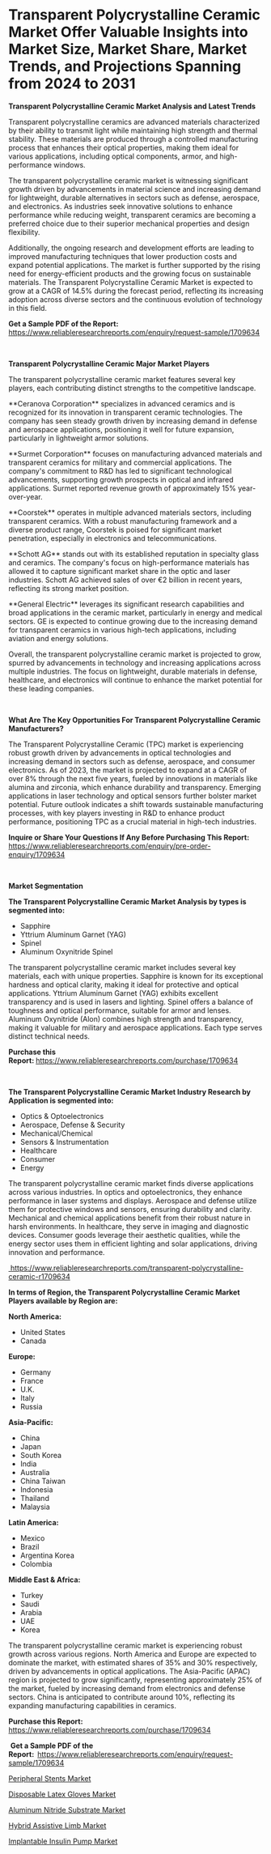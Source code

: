 <p><h1>Transparent Polycrystalline Ceramic Market Offer Valuable Insights into Market Size, Market Share, Market Trends, and Projections Spanning from 2024 to 2031</h1></p><p><strong>Transparent Polycrystalline Ceramic Market Analysis and Latest Trends</strong></p>
<p><p>Transparent polycrystalline ceramics are advanced materials characterized by their ability to transmit light while maintaining high strength and thermal stability. These materials are produced through a controlled manufacturing process that enhances their optical properties, making them ideal for various applications, including optical components, armor, and high-performance windows.</p><p>The transparent polycrystalline ceramic market is witnessing significant growth driven by advancements in material science and increasing demand for lightweight, durable alternatives in sectors such as defense, aerospace, and electronics. As industries seek innovative solutions to enhance performance while reducing weight, transparent ceramics are becoming a preferred choice due to their superior mechanical properties and design flexibility.</p><p>Additionally, the ongoing research and development efforts are leading to improved manufacturing techniques that lower production costs and expand potential applications. The market is further supported by the rising need for energy-efficient products and the growing focus on sustainable materials. The Transparent Polycrystalline Ceramic Market is expected to grow at a CAGR of 14.5% during the forecast period, reflecting its increasing adoption across diverse sectors and the continuous evolution of technology in this field.</p></p>
<p><strong>Get a Sample PDF of the Report:&nbsp;</strong> <a href="https://www.reliableresearchreports.com/enquiry/request-sample/1709634?utm_campaign=1677&utm_medium=2&utm_source=Github&utm_content=ia&utm_term=21102024&utm_id=transparent-polycrystalline-ceramic">https://www.reliableresearchreports.com/enquiry/request-sample/1709634</a></p>
<p>&nbsp;</p>
<p><strong>Transparent Polycrystalline Ceramic Major Market Players</strong></p>
<p><p>The transparent polycrystalline ceramic market features several key players, each contributing distinct strengths to the competitive landscape. </p><p>**Ceranova Corporation** specializes in advanced ceramics and is recognized for its innovation in transparent ceramic technologies. The company has seen steady growth driven by increasing demand in defense and aerospace applications, positioning it well for future expansion, particularly in lightweight armor solutions.</p><p>**Surmet Corporation** focuses on manufacturing advanced materials and transparent ceramics for military and commercial applications. The company's commitment to R&D has led to significant technological advancements, supporting growth prospects in optical and infrared applications. Surmet reported revenue growth of approximately 15% year-over-year.</p><p>**Coorstek** operates in multiple advanced materials sectors, including transparent ceramics. With a robust manufacturing framework and a diverse product range, Coorstek is poised for significant market penetration, especially in electronics and telecommunications.</p><p>**Schott AG** stands out with its established reputation in specialty glass and ceramics. The company's focus on high-performance materials has allowed it to capture significant market share in the optic and laser industries. Schott AG achieved sales of over €2 billion in recent years, reflecting its strong market position.</p><p>**General Electric** leverages its significant research capabilities and broad applications in the ceramic market, particularly in energy and medical sectors. GE is expected to continue growing due to the increasing demand for transparent ceramics in various high-tech applications, including aviation and energy solutions.</p><p>Overall, the transparent polycrystalline ceramic market is projected to grow, spurred by advancements in technology and increasing applications across multiple industries. The focus on lightweight, durable materials in defense, healthcare, and electronics will continue to enhance the market potential for these leading companies.</p></p>
<p>&nbsp;</p>
<p><strong>What Are The Key Opportunities For Transparent Polycrystalline Ceramic Manufacturers?</strong></p>
<p><p>The Transparent Polycrystalline Ceramic (TPC) market is experiencing robust growth driven by advancements in optical technologies and increasing demand in sectors such as defense, aerospace, and consumer electronics. As of 2023, the market is projected to expand at a CAGR of over 8% through the next five years, fueled by innovations in materials like alumina and zirconia, which enhance durability and transparency. Emerging applications in laser technology and optical sensors further bolster market potential. Future outlook indicates a shift towards sustainable manufacturing processes, with key players investing in R&D to enhance product performance, positioning TPC as a crucial material in high-tech industries.</p></p>
<p><strong>Inquire or Share Your Questions If Any Before Purchasing This Report:</strong> <a href="https://www.reliableresearchreports.com/enquiry/pre-order-enquiry/1709634?utm_campaign=1677&utm_medium=2&utm_source=Github&utm_content=ia&utm_term=21102024&utm_id=transparent-polycrystalline-ceramic">https://www.reliableresearchreports.com/enquiry/pre-order-enquiry/1709634</a></p>
<p>&nbsp;</p>
<p><strong>Market Segmentation</strong></p>
<p><strong>The Transparent Polycrystalline Ceramic Market Analysis by types is segmented into:</strong></p>
<p><ul><li>Sapphire</li><li>Yttrium Aluminum Garnet (YAG)</li><li>Spinel</li><li>Aluminum Oxynitride Spinel</li></ul></p>
<p><p>The transparent polycrystalline ceramic market includes several key materials, each with unique properties. Sapphire is known for its exceptional hardness and optical clarity, making it ideal for protective and optical applications. Yttrium Aluminum Garnet (YAG) exhibits excellent transparency and is used in lasers and lighting. Spinel offers a balance of toughness and optical performance, suitable for armor and lenses. Aluminum Oxynitride (Alon) combines high strength and transparency, making it valuable for military and aerospace applications. Each type serves distinct technical needs.</p></p>
<p><strong>Purchase this Report:&nbsp;</strong><a href="https://www.reliableresearchreports.com/purchase/1709634?utm_campaign=1677&utm_medium=2&utm_source=Github&utm_content=ia&utm_term=21102024&utm_id=transparent-polycrystalline-ceramic">https://www.reliableresearchreports.com/purchase/1709634</a></p>
<p>&nbsp;</p>
<p><strong>The Transparent Polycrystalline Ceramic Market Industry Research by Application is segmented into:</strong></p>
<p><ul><li>Optics & Optoelectronics</li><li>Aerospace, Defense & Security</li><li>Mechanical/Chemical</li><li>Sensors & Instrumentation</li><li>Healthcare</li><li>Consumer</li><li>Energy</li></ul></p>
<p><p>The transparent polycrystalline ceramic market finds diverse applications across various industries. In optics and optoelectronics, they enhance performance in laser systems and displays. Aerospace and defense utilize them for protective windows and sensors, ensuring durability and clarity. Mechanical and chemical applications benefit from their robust nature in harsh environments. In healthcare, they serve in imaging and diagnostic devices. Consumer goods leverage their aesthetic qualities, while the energy sector uses them in efficient lighting and solar applications, driving innovation and performance.</p></p>
<p><a href="https://www.reliableresearchreports.com/transparent-polycrystalline-ceramic-r1709634?utm_campaign=1677&utm_medium=2&utm_source=Github&utm_content=ia&utm_term=21102024&utm_id=transparent-polycrystalline-ceramic">&nbsp;https://www.reliableresearchreports.com/transparent-polycrystalline-ceramic-r1709634</a></p>
<p><strong>In terms of Region, the Transparent Polycrystalline Ceramic Market Players available by Region are:</strong></p>
<p>
    <p> <strong> North America: </strong>
        <ul>
            <li>United States</li>
            <li>Canada</li>
        </ul>
        </p> 
    <p> <strong> Europe: </strong>
        <ul>
            <li>Germany</li>
            <li>France</li>
            <li>U.K.</li>
            <li>Italy</li>
            <li>Russia</li>
        </ul>
        </p> 
    <p> <strong> Asia-Pacific: </strong>
        <ul>
            <li>China</li>
            <li>Japan</li>
            <li>South Korea</li>
            <li>India</li>
            <li>Australia</li>
            <li>China Taiwan</li>
            <li>Indonesia</li>
            <li>Thailand</li>
            <li>Malaysia</li>
        </ul>
        </p> 
    <p> <strong> Latin America: </strong>
        <ul>
            <li>Mexico</li>
            <li>Brazil</li>
            <li>Argentina Korea</li>
            <li>Colombia</li>
        </ul>
        </p> 
    <p> <strong> Middle East & Africa: </strong>
        <ul>
            <li>Turkey</li>
            <li>Saudi</li>
            <li>Arabia</li>
            <li>UAE</li>
            <li>Korea</li>
        </ul>
    </p>
    </p>
<p><p>The transparent polycrystalline ceramic market is experiencing robust growth across various regions. North America and Europe are expected to dominate the market, with estimated shares of 35% and 30% respectively, driven by advancements in optical applications. The Asia-Pacific (APAC) region is projected to grow significantly, representing approximately 25% of the market, fueled by increasing demand from electronics and defense sectors. China is anticipated to contribute around 10%, reflecting its expanding manufacturing capabilities in ceramics.</p></p>
<p><strong>Purchase this Report: </strong><a href="https://www.reliableresearchreports.com/purchase/1709634?utm_campaign=1677&utm_medium=2&utm_source=Github&utm_content=ia&utm_term=21102024&utm_id=transparent-polycrystalline-ceramic">https://www.reliableresearchreports.com/purchase/1709634</a></p>
<p>&nbsp;<strong>Get a Sample PDF of the Report:&nbsp;&nbsp;</strong><a href="https://www.reliableresearchreports.com/enquiry/request-sample/1709634?utm_campaign=1677&utm_medium=2&utm_source=Github&utm_content=ia&utm_term=21102024&utm_id=transparent-polycrystalline-ceramic">https://www.reliableresearchreports.com/enquiry/request-sample/1709634</a></p>
<p><strong></strong></p>
<p><p><a href="https://www.linkedin.com/pulse/peripheral-stents-market-global-trends-forecast-2024-2031-ugzwe?utm_campaign=1677&utm_medium=2&utm_source=Github&utm_content=ia&utm_term=21102024&utm_id=transparent-polycrystalline-ceramic">Peripheral Stents Market</a></p><p><a href="https://www.linkedin.com/pulse/disposable-latex-gloves-market-drivers-challenges-forecast-hmere?utm_campaign=1677&utm_medium=2&utm_source=Github&utm_content=ia&utm_term=21102024&utm_id=transparent-polycrystalline-ceramic">Disposable Latex Gloves Market</a></p><p><a href="https://github.com/SanjidaKhan901/Market-Research-Report-List-1/blob/main/aluminum-nitride-substrate-market.md?utm_campaign=1677&utm_medium=2&utm_source=Github&utm_content=ia&utm_term=21102024&utm_id=transparent-polycrystalline-ceramic">Aluminum Nitride Substrate Market</a></p><p><a href="https://www.linkedin.com/pulse/hybrid-assistive-limb-market-growth-segmentation-regional-vcbde?utm_campaign=1677&utm_medium=2&utm_source=Github&utm_content=ia&utm_term=21102024&utm_id=transparent-polycrystalline-ceramic">Hybrid Assistive Limb Market</a></p><p><a href="https://www.linkedin.com/pulse/implantable-insulin-pump-market-research-report-forecast-eq3de?utm_campaign=1677&utm_medium=2&utm_source=Github&utm_content=ia&utm_term=21102024&utm_id=transparent-polycrystalline-ceramic">Implantable Insulin Pump Market</a></p></p>